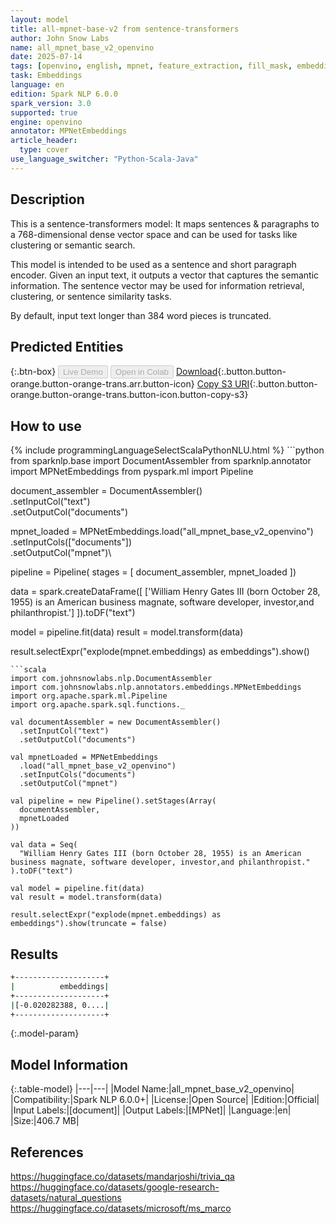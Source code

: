 ```yaml
---
layout: model
title: all-mpnet-base-v2 from sentence-transformers
author: John Snow Labs
name: all_mpnet_base_v2_openvino
date: 2025-07-14
tags: [openvino, english, mpnet, feature_extraction, fill_mask, embeddings, en, open_source]
task: Embeddings
language: en
edition: Spark NLP 6.0.0
spark_version: 3.0
supported: true
engine: openvino
annotator: MPNetEmbeddings
article_header:
  type: cover
use_language_switcher: "Python-Scala-Java"
---
```


## Description

This is a sentence-transformers model: It maps sentences & paragraphs to a 768-dimensional dense vector space and can be used for tasks like clustering or semantic search.

This model is intended to be used as a sentence and short paragraph encoder. Given an input text, it outputs a vector that captures the semantic information. The sentence vector may be used for information retrieval, clustering, or sentence similarity tasks.

By default, input text longer than 384 word pieces is truncated.

## Predicted Entities



{:.btn-box}
<button class="button button-orange" disabled>Live Demo</button>
<button class="button button-orange" disabled>Open in Colab</button>
[Download](https://s3.amazonaws.com/auxdata.johnsnowlabs.com/public/models/all_mpnet_base_v2_openvino_en_6.0.0_3.0_1752496789418.zip){:.button.button-orange.button-orange-trans.arr.button-icon}
[Copy S3 URI](s3://auxdata.johnsnowlabs.com/public/models/all_mpnet_base_v2_openvino_en_6.0.0_3.0_1752496789418.zip){:.button.button-orange.button-orange-trans.button-icon.button-copy-s3}

## How to use



<div class="tabs-box" markdown="1">
{% include programmingLanguageSelectScalaPythonNLU.html %}
```python
from sparknlp.base import DocumentAssembler
from sparknlp.annotator import MPNetEmbeddings
from pyspark.ml import Pipeline

document_assembler = DocumentAssembler() \
    .setInputCol("text") \
    .setOutputCol("documents")

mpnet_loaded = MPNetEmbeddings.load("all_mpnet_base_v2_openvino")\
    .setInputCols(["documents"])\
    .setOutputCol("mpnet")\

pipeline = Pipeline(
    stages = [
        document_assembler,
        mpnet_loaded
  ])

data = spark.createDataFrame([
    ['William Henry Gates III (born October 28, 1955) is an American business magnate, software developer, investor,and philanthropist.']
]).toDF("text")

model = pipeline.fit(data)
result = model.transform(data)

result.selectExpr("explode(mpnet.embeddings) as embeddings").show()
```
```scala
import com.johnsnowlabs.nlp.DocumentAssembler
import com.johnsnowlabs.nlp.annotators.embeddings.MPNetEmbeddings
import org.apache.spark.ml.Pipeline
import org.apache.spark.sql.functions._

val documentAssembler = new DocumentAssembler()
  .setInputCol("text")
  .setOutputCol("documents")

val mpnetLoaded = MPNetEmbeddings
  .load("all_mpnet_base_v2_openvino")
  .setInputCols("documents")
  .setOutputCol("mpnet")

val pipeline = new Pipeline().setStages(Array(
  documentAssembler,
  mpnetLoaded
))

val data = Seq(
  "William Henry Gates III (born October 28, 1955) is an American business magnate, software developer, investor,and philanthropist."
).toDF("text")

val model = pipeline.fit(data)
val result = model.transform(data)

result.selectExpr("explode(mpnet.embeddings) as embeddings").show(truncate = false)
```
</div>

## Results

```bash
+--------------------+
|          embeddings|
+--------------------+
|[-0.020282388, 0....|
+--------------------+
```

{:.model-param}
## Model Information

{:.table-model}
|---|---|
|Model Name:|all_mpnet_base_v2_openvino|
|Compatibility:|Spark NLP 6.0.0+|
|License:|Open Source|
|Edition:|Official|
|Input Labels:|[document]|
|Output Labels:|[MPNet]|
|Language:|en|
|Size:|406.7 MB|

## References

https://huggingface.co/datasets/mandarjoshi/trivia_qa
https://huggingface.co/datasets/google-research-datasets/natural_questions
https://huggingface.co/datasets/microsoft/ms_marco